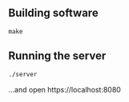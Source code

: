 ## Building software

```
make
```

## Running the server

```sh
./server
```

...and open https://localhost:8080
